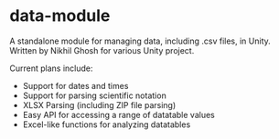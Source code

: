 # data-module
A standalone module for managing data, including .csv files, in Unity. Written by Nikhil Ghosh for various Unity project.

Current plans include:
- Support for dates and times
- Support for parsing scientific notation
- XLSX Parsing (including ZIP file parsing)
- Easy API for accessing a range of datatable values
- Excel-like functions for analyzing datatables
